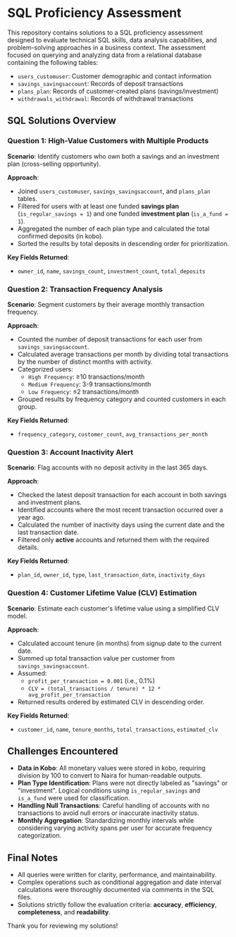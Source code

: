 # SQL Proficiency Assessment

This repository contains solutions to a SQL proficiency assessment designed to evaluate technical SQL skills, data analysis capabilities, and problem-solving approaches in a business context. The assessment focused on querying and analyzing data from a relational database containing the following tables:

- `users_customuser`: Customer demographic and contact information
- `savings_savingsaccount`: Records of deposit transactions
- `plans_plan`: Records of customer-created plans (savings/investment)
- `withdrawals_withdrawal`: Records of withdrawal transactions



## SQL Solutions Overview

### Question 1: High-Value Customers with Multiple Products

**Scenario**: Identify customers who own both a savings and an investment plan (cross-selling opportunity).

**Approach**:
- Joined `users_customuser`, `savings_savingsaccount`, and `plans_plan` tables.
- Filtered for users with at least one funded **savings plan** (`is_regular_savings = 1`) and one funded **investment plan** (`is_a_fund = 1`).
- Aggregated the number of each plan type and calculated the total confirmed deposits (in kobo).
- Sorted the results by total deposits in descending order for prioritization.

**Key Fields Returned**:
- `owner_id`, `name`, `savings_count`, `investment_count`, `total_deposits`



### Question 2: Transaction Frequency Analysis

**Scenario**: Segment customers by their average monthly transaction frequency.

**Approach**:
- Counted the number of deposit transactions for each user from `savings_savingsaccount`.
- Calculated average transactions per month by dividing total transactions by the number of distinct months with activity.
- Categorized users:
  - `High Frequency`: ≥10 transactions/month
  - `Medium Frequency`: 3-9 transactions/month
  - `Low Frequency`: ≤2 transactions/month
- Grouped results by frequency category and counted customers in each group.

**Key Fields Returned**:
- `frequency_category`, `customer_count`, `avg_transactions_per_month`



### Question 3: Account Inactivity Alert

**Scenario**: Flag accounts with no deposit activity in the last 365 days.

**Approach**:
- Checked the latest deposit transaction for each account in both savings and investment plans.
- Identified accounts where the most recent transaction occurred over a year ago.
- Calculated the number of inactivity days using the current date and the last transaction date.
- Filtered only **active** accounts and returned them with the required details.

**Key Fields Returned**:
- `plan_id`, `owner_id`, `type`, `last_transaction_date`, `inactivity_days`



### Question 4: Customer Lifetime Value (CLV) Estimation

**Scenario**: Estimate each customer's lifetime value using a simplified CLV model.

**Approach**:
- Calculated account tenure (in months) from signup date to the current date.
- Summed up total transaction value per customer from `savings_savingsaccount`.
- Assumed:
  - `profit_per_transaction = 0.001` (i.e., 0.1%)
  - `CLV = (total_transactions / tenure) * 12 * avg_profit_per_transaction`
- Returned results ordered by estimated CLV in descending order.

**Key Fields Returned**:
- `customer_id`, `name`, `tenure_months`, `total_transactions`, `estimated_clv`



## Challenges Encountered

- **Data in Kobo**: All monetary values were stored in kobo, requiring division by 100 to convert to Naira for human-readable outputs.
- **Plan Type Identification**: Plans were not directly labeled as "savings" or "investment". Logical conditions using `is_regular_savings` and `is_a_fund` were used for classification.
- **Handling Null Transactions**: Careful handling of accounts with no transactions to avoid null errors or inaccurate inactivity status.
- **Monthly Aggregation**: Standardizing monthly intervals while considering varying activity spans per user for accurate frequency categorization.



## Final Notes

- All queries were written for clarity, performance, and maintainability.
- Complex operations such as conditional aggregation and date interval calculations were thoroughly documented via comments in the SQL files.
- Solutions strictly follow the evaluation criteria: **accuracy**, **efficiency**, **completeness**, and **readability**.

Thank you for reviewing my solutions!
